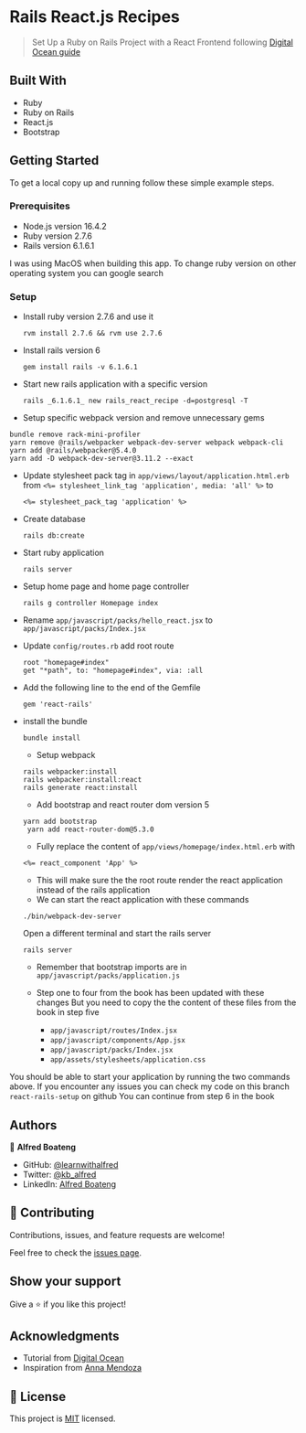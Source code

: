 # Rails React.js Recipes

> Set Up a Ruby on Rails Project with a React Frontend following [Digital Ocean guide](https://www.digitalocean.com/community/tutorials/how-to-set-up-a-ruby-on-rails-project-with-a-react-frontend)

## Built With

- Ruby
- Ruby on Rails
- React.js
- Bootstrap

## Getting Started

To get a local copy up and running follow these simple example steps.

### Prerequisites

- Node.js version 16.4.2
- Ruby version 2.7.6
- Rails version 6.1.6.1

I was using MacOS when building this app. To change ruby version on other operating system you can google search

### Setup

- Install ruby version 2.7.6 and use it
  ```
  rvm install 2.7.6 && rvm use 2.7.6
  ```

- Install rails version 6
  ```
  gem install rails -v 6.1.6.1
  ```

- Start new rails application with a specific version
  ```
  rails _6.1.6.1_ new rails_react_recipe -d=postgresql -T
  ```

- Setup specific webpack version and remove unnecessary gems

```
bundle remove rack-mini-profiler
yarn remove @rails/webpacker webpack-dev-server webpack webpack-cli
yarn add @rails/webpacker@5.4.0
yarn add -D webpack-dev-server@3.11.2 --exact

```

- Update stylesheet pack tag in `app/views/layout/application.html.erb` from `<%= stylesheet_link_tag 'application', media: 'all' %>` to
  ```
  <%= stylesheet_pack_tag 'application' %>
  ```
- Create database
  ```
  rails db:create
  ```
- Start ruby application

  ```
  rails server
  ```

- Setup home page and home page controller

  ```
  rails g controller Homepage index
  ```
- Rename `app/javascript/packs/hello_react.jsx` to `app/javascript/packs/Index.jsx`
- Update `config/routes.rb` add root route

  ```
  root "homepage#index"
  get "*path", to: "homepage#index", via: :all
  ```

- Add the following line to the end of the Gemfile

  ```
  gem 'react-rails'
  ```

- install the bundle

  ```
  bundle install
  ```

  - Setup webpack

  ```
  rails webpacker:install
  rails webpacker:install:react
  rails generate react:install

  ```

  - Add bootstrap and react router dom version 5

  ```
  yarn add bootstrap
   yarn add react-router-dom@5.3.0
  ```

  - Fully replace the content of `app/views/homepage/index.html.erb` with

  ```
  <%= react_component 'App' %>
  ```

  - This will make sure the the root route render the react application instead of the rails application
  - We can start the react application with these commands

  ```
  ./bin/webpack-dev-server
  ```

  Open a different terminal and start the rails server
  ```
  rails server
  ```

  - Remember that bootstrap imports are in `app/javascript/packs/application.js`
  
  - Step one to four from the book has been updated with these changes
  But you need to copy the the content of these files from the book in step five
    - `app/javascript/routes/Index.jsx`
    - `app/javascript/components/App.jsx`
    - `app/javascript/packs/Index.jsx`
    - `app/assets/stylesheets/application.css`

You should be able to start your application by running the two commands above.
If you encounter any issues you can check my code on this branch `react-rails-setup` on github
You can continue from step 6 in the book

## Authors

👤 **Alfred Boateng**

- GitHub: [@learnwithalfred](https://github.com/learnwithalfred)
- Twitter: [@kb_alfred](https://twitter.com/kb_alfred)
- LinkedIn: [Alfred Boateng](https://www.linkedin.com/in/alfred-boateng-704670138/)

## 🤝 Contributing

Contributions, issues, and feature requests are welcome!

Feel free to check the [issues page](../../issues/).

## Show your support

Give a ⭐️ if you like this project!

## Acknowledgments

- Tutorial from [Digital Ocean](https://www.digitalocean.com/community/tutorials/how-to-set-up-a-ruby-on-rails-project-with-a-react-frontend)
- Inspiration from [Anna Mendoza](https://www.meetup.com/westside-rails-study-group/)

## 📝 License

This project is [MIT](./MIT.md) licensed.
